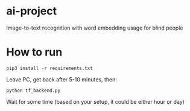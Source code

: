 # ai-project
Image-to-text recognition with word embedding usage for blind people

# How to run

```
pip3 install -r requirements.txt
```

Leave PC, get back after 5-10 minutes, then:

```
python tf_backend.py
```

Wait for some time (based on your setup, it could be either hour or day)

 